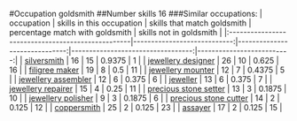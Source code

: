 #Occupation goldsmith
##Number skills 16
###Similar occupations:
| occupation                                        |   skills in this occupation |   skills that match goldsmith |   percentage match with goldsmith |   skills not in goldsmith |
|:--------------------------------------------------|----------------------------:|------------------------------:|----------------------------------:|--------------------------:|
| [silversmith](silversmith.md)                     |                          16 |                            15 |                            0.9375 |                         1 |
| [jewellery designer](jewellery_designer.md)       |                          26 |                            10 |                            0.625  |                        16 |
| [filigree maker](filigree_maker.md)               |                          19 |                             8 |                            0.5    |                        11 |
| [jewellery mounter](jewellery_mounter.md)         |                          12 |                             7 |                            0.4375 |                         5 |
| [jewellery assembler](jewellery_assembler.md)     |                          12 |                             6 |                            0.375  |                         6 |
| [jeweller](jeweller.md)                           |                          13 |                             6 |                            0.375  |                         7 |
| [jewellery repairer](jewellery_repairer.md)       |                          15 |                             4 |                            0.25   |                        11 |
| [precious stone setter](precious_stone_setter.md) |                          13 |                             3 |                            0.1875 |                        10 |
| [jewellery polisher](jewellery_polisher.md)       |                           9 |                             3 |                            0.1875 |                         6 |
| [precious stone cutter](precious_stone_cutter.md) |                          14 |                             2 |                            0.125  |                        12 |
| [coppersmith](coppersmith.md)                     |                          25 |                             2 |                            0.125  |                        23 |
| [assayer](assayer.md)                             |                          17 |                             2 |                            0.125  |                        15 |
